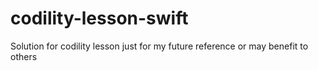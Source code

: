 # codility-lesson-swift
Solution for codility lesson just for my future reference or may benefit to others
